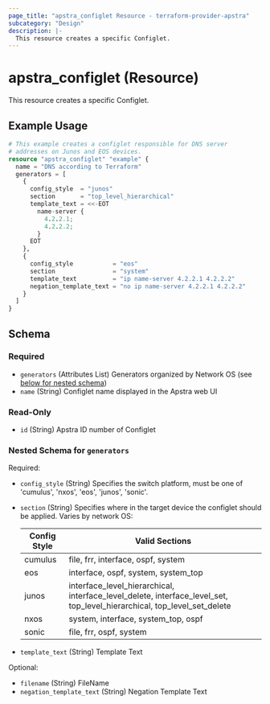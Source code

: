 ```yaml
---
page_title: "apstra_configlet Resource - terraform-provider-apstra"
subcategory: "Design"
description: |-
  This resource creates a specific Configlet.
---
```


# apstra_configlet (Resource)

This resource creates a specific Configlet.


## Example Usage

```terraform
# This example creates a configlet responsible for DNS server
# addresses on Junos and EOS devices.
resource "apstra_configlet" "example" {
  name = "DNS according to Terraform"
  generators = [
    {
      config_style  = "junos"
      section       = "top_level_hierarchical"
      template_text = <<-EOT
        name-server {
          4.2.2.1;
          4.2.2.2;
        }
      EOT
    },
    {
      config_style           = "eos"
      section                = "system"
      template_text          = "ip name-server 4.2.2.1 4.2.2.2"
      negation_template_text = "no ip name-server 4.2.2.1 4.2.2.2"
    }
  ]
}
```

<!-- schema generated by tfplugindocs -->
## Schema

### Required

- `generators` (Attributes List) Generators organized by Network OS (see [below for nested schema](#nestedatt--generators))
- `name` (String) Configlet name displayed in the Apstra web UI

### Read-Only

- `id` (String) Apstra ID number of Configlet

<a id="nestedatt--generators"></a>
### Nested Schema for `generators`

Required:

- `config_style` (String) Specifies the switch platform, must be one of 'cumulus', 'nxos', 'eos', 'junos', 'sonic'.
- `section` (String) Specifies where in the target device the configlet should be  applied. Varies by network OS:

  | **Config Style**  | **Valid Sections** |
  |---|---|
  |cumulus|file, frr, interface, ospf, system|
  |eos|interface, ospf, system, system_top|
  |junos|interface_level_hierarchical, interface_level_delete, interface_level_set, top_level_hierarchical, top_level_set_delete|
  |nxos|system, interface, system_top, ospf|
  |sonic|file, frr, ospf, system|
- `template_text` (String) Template Text

Optional:

- `filename` (String) FileName
- `negation_template_text` (String) Negation Template Text




